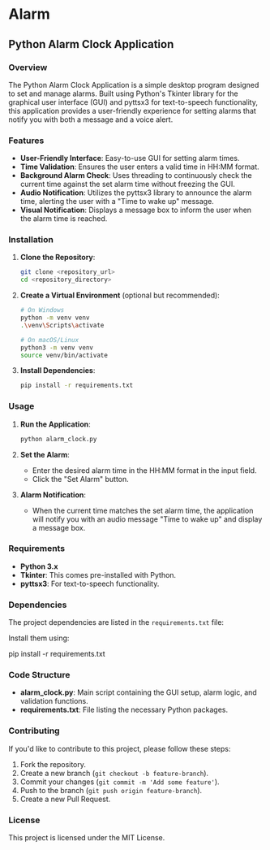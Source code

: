 # Alarm

## Python Alarm Clock Application

### Overview

The Python Alarm Clock Application is a simple desktop program designed to set and manage alarms. Built using Python's Tkinter library for the graphical user interface (GUI) and pyttsx3 for text-to-speech functionality, this application provides a user-friendly experience for setting alarms that notify you with both a message and a voice alert.

### Features

- **User-Friendly Interface**: Easy-to-use GUI for setting alarm times.
- **Time Validation**: Ensures the user enters a valid time in HH:MM format.
- **Background Alarm Check**: Uses threading to continuously check the current time against the set alarm time without freezing the GUI.
- **Audio Notification**: Utilizes the pyttsx3 library to announce the alarm time, alerting the user with a "Time to wake up" message.
- **Visual Notification**: Displays a message box to inform the user when the alarm time is reached.

### Installation

1. **Clone the Repository**:
   ```sh
   git clone <repository_url>
   cd <repository_directory>
   ```

2. **Create a Virtual Environment** (optional but recommended):
   ```sh
   # On Windows
   python -m venv venv
   .\venv\Scripts\activate

   # On macOS/Linux
   python3 -m venv venv
   source venv/bin/activate
   ```

3. **Install Dependencies**:
   ```sh
   pip install -r requirements.txt
   ```

### Usage

1. **Run the Application**:
   ```sh
   python alarm_clock.py
   ```

2. **Set the Alarm**:
   - Enter the desired alarm time in the HH:MM format in the input field.
   - Click the "Set Alarm" button.

3. **Alarm Notification**:
   - When the current time matches the set alarm time, the application will notify you with an audio message "Time to wake up" and display a message box.

### Requirements

- **Python 3.x**
- **Tkinter**: This comes pre-installed with Python.
- **pyttsx3**: For text-to-speech functionality.

### Dependencies

The project dependencies are listed in the `requirements.txt` file:


Install them using:

pip install -r requirements.txt

### Code Structure

- **alarm_clock.py**: Main script containing the GUI setup, alarm logic, and validation functions.
- **requirements.txt**: File listing the necessary Python packages.

### Contributing

If you'd like to contribute to this project, please follow these steps:

1. Fork the repository.
2. Create a new branch (`git checkout -b feature-branch`).
3. Commit your changes (`git commit -m 'Add some feature'`).
4. Push to the branch (`git push origin feature-branch`).
5. Create a new Pull Request.

### License

This project is licensed under the MIT License.

